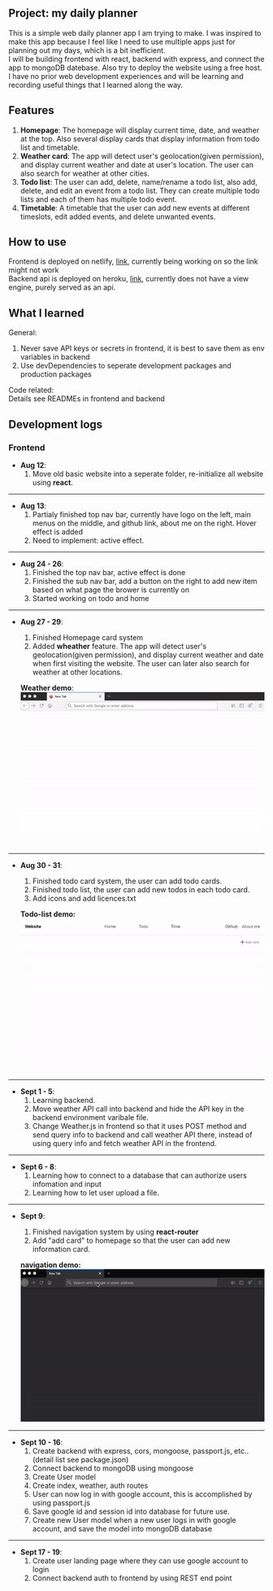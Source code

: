 ## Project: my daily planner

This is a simple web daily planner app I am trying to make.  I was inspired to make this app because I feel like I need to use multiple apps just for planning out my days, which is a bit inefficient.  
I will be building frontend with react, backend with express, and connect the app to mongoDB datebase. Also try to deploy the website using a free host. I have no prior web development experiences and will be learning and recording useful things that I learned along the way.


## Features

1. **Homepage**: The homepage will display current time, date, and weather at the top. Also several display cards that display information from todo list and timetable.
2. **Weather card**: The app will detect user's geolocation(given permission), and display current weather and date at user's location. The user can also search for weather at other cities. 
3. **Todo list**: The user can add, delete, name/rename a todo list, also add, delete, and edit an event from a todo list. They can create multiple todo lists and each of them has multiple todo event.
4. **Timetable**: A timetable that the user can add new events at different timeslots, edit added events, and delete unwanted events.

## How to use
Frontend is deployed on netlify, [link](https://ffy-my-daily-planner.netlify.app/), currently being working on so the link might not work  
Backend api is deployed on heroku, [link]( https://ffy-my-daily-planner-backend.herokuapp.com/), currently does not have a view engine, purely served as an api.



## What I learned

General:  
1. Never save API keys or secrets in frontend, it is best to save them as env variables in backend
2. Use devDependencies to seperate development packages and production packages

Code related:  
Details see READMEs in frontend and backend



## Development logs

### Frontend  
* **Aug 12**:  
	1. Move old basic website into a seperate folder, re-initialize all website using **react**.

---
* **Aug 13**:   
	1. Partialy finished top nav bar, currently have logo on the left, main menus on the middle, and github link, about me on the right. Hover effect is added
	2. Need to implement: active effect.

---
* **Aug 24 - 26**:  
	1. Finished the top nav bar, active effect is done  
	2. Finished the sub nav bar, add a button on the right to add new item based on what page the brower is currently on  
	3. Started working on todo and home  

---
* **Aug 27 - 29**:  
	1. Finished Homepage card system
	2. Added **wheather** feature. The app will detect user's geolocation(given permission), and display current weather and date when first visiting the website. The user can later also search for weather at other locations. 

	**Weather demo**:  
	<img src="./readme-assets/weather_demo.gif"	height="300px" alt="weather demo">

---
* **Aug 30 - 31**:  
	1. Finished todo card system, the user can add todo cards.
	2. Finished todo list, the user can add new todos in each todo card.
	3. Add icons and add licences.txt  

	**Todo-list demo:**  
	<img src="./readme-assets/todo.gif"	height="300px" alt="todo list demo">

---
* **Sept 1 - 5**:  
	1. Learning backend.
	2. Move weather API call into backend and hide the API key in the backend environment varibale file.
	3. Change Weather.js in frontend so that it uses POST method and send query info to backend and call weather API there, instead of using query info and fetch weather API in the frontend.

---  
* **Sept 6 - 8**:  
	1. Learning how to connect to a database that can authorize users infomation and input
	2. Learning how to let user upload a file.

---  
* **Sept 9**:
	1. Finished navigation system by using **react-router**
	2. Add "add card" to homepage so that the user can add new information card.
	
	**navigation demo:**  
	<img src="./readme-assets/page-change.gif"	height="300px" alt="page change demo">

--- 
* **Sept 10 - 16**:
	1. Create backend with express, cors, mongoose, passport.js, etc.. (detail list see package.json)
	2. Connect backend to mongoDB using mongoose
	3. Create User model
	4. Create index, weather, auth routes
	5. User can now log in with google account, this is accomplished by using passport.js
	6. Save google id and session id into database for future use.
	7. Create new User model when a new user logs in with google account, and save the model into mongoDB database

---  
* **Sept 17 - 19**:
	1. Create user landing page where they can use google account to login
	2. Connect backend auth to frontend by using REST end point
